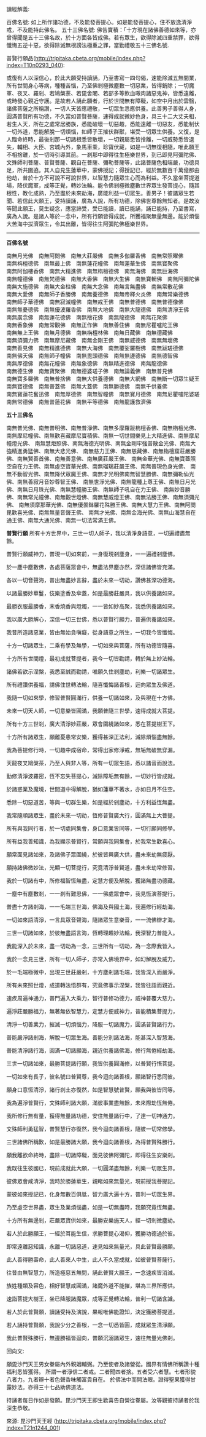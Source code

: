 
讀經解義:

百佛名號: 如上所作諸功德，不及能發菩提心。如是能發菩提心，住不放逸清淨戒，不及能持此佛名。
五十三佛名號: 佛告寶積：「十方現在諸佛善德如來等，亦曾得聞是五十三佛名故，於十方面各皆成佛。若有眾生，欲得除滅四重禁罪，欲得懺悔五逆十惡，欲得除滅無根謗法極重之罪，當勤禮敬五十三佛名號.

普賢行願品(http://tripitaka.cbeta.org/mobile/index.php?index=T10n0293_040):

或復有人以深信心，於此大願受持讀誦，乃至書寫一四句偈，速能除滅五無間業，所有世間身心等病，種種苦惱，乃至佛剎極微塵數一切惡業，皆得銷除；一切魔軍、夜叉、羅剎、若鳩槃荼、若毘舍闍、若部多等飲血噉肉諸惡鬼神，皆悉遠離，或時發心親近守護。是故若人誦此願者，行於世間無有障礙，如空中月出於雲翳，諸佛菩薩之所稱讚，一切人天皆應禮敬，一切眾生悉應供養。此善男子善得人身，圓滿普賢所有功德，不久當如普賢菩薩，速得成就微妙色身，具三十二大丈夫相，若生人天，所在之處常居勝族，悉能破壞一切惡趣，悉能遠離一切惡友，悉能制伏一切外道，悉能解脫一切煩惱，如師子王摧伏群獸，堪受一切眾生供養。又復，是人臨命終時，最後剎那一切諸根悉皆散壞，一切親屬悉皆捨離，一切威勢悉皆退失，輔相、大臣、宮城內外，象馬車乘，珍寶伏藏，如是一切無復相隨，唯此願王不相捨離，於一切時引導其前。一剎那中即得往生極樂世界，到已即見阿彌陀佛、文殊師利菩薩、普賢菩薩、觀自在菩薩、彌勒菩薩等，此諸菩薩色相端嚴，功德具足，所共圍遶。其人自見生蓮華中，蒙佛授記；得授記已，經於無數百千萬億那由他劫，普於十方不可說不可說世界，以智慧力隨眾生心而為利益。不久當坐菩提道場，降伏魔軍，成等正覺，轉妙法輪。能令佛剎極微塵數世界眾生發菩提心，隨其根性，教化成熟，乃至盡於未來劫海，廣能利益一切眾生。善男子！彼諸眾生若聞、若信此大願王，受持讀誦，廣為人說，所有功德，除佛世尊餘無知者。是故汝等聞此願王，莫生疑念，應當諦受，受已能讀，讀已能誦，誦已能持，乃至書寫，廣為人說。是諸人等於一念中，所有行願皆得成就，所獲福聚無量無邊。能於煩惱大苦海中拔濟眾生，令其出離，皆得往生阿彌陀佛極樂世界。

<hr>

<b>百佛名號</b>
<pre>
南無月光佛　南無阿閦佛　南無大莊嚴佛　南無多伽羅香佛　南無常照曜佛　
南無栴檀德佛　南無最上佛　南無蓮花幢佛　南無蓮華生佛　南無寶聚佛　
南無阿伽樓香佛　南無大精進佛　南無栴檀德佛　南無海佛　南無巨海佛　
南無幢德佛　南無梵德佛　南無大香佛　南無大生佛　南無寶輞佛　南無阿彌陀佛　
南無大施德佛　南無大金柱佛　南無大念佛　南無言無盡佛　南無常散花佛　
南無大愛佛　南無師子香勝佛　南無養德佛　南無帝釋火炎佛　南無常樂德佛　
南無師子華德佛　南無寂滅幢佛　南無戒王佛　南無普德佛　南無普德像佛　
南無無憂德佛　南無優波羅香佛　南無大地佛　南無大龍德佛　南無清淨王佛　
南無廣念佛　南無蓮花德佛　南無捨花佛　南無龍德佛　南無花聚佛　
南無香象佛　南無常觀佛　南無正作佛　南無善住佛　南無尼瞿嚧陀王佛　
南無無上王佛　南無月德佛　南無栴檀林佛　南無日藏佛　南無德藏佛　
南無須彌力佛　南無摩尼藏佛　南無金剛王佛　南無威德佛　南無無壞佛　
南無善見佛　南無精進德佛　南無大海佛　南無覆娑羅樹佛　南無跋瑳德佛　
南無佛天佛　南無師子幢佛　南無毘頭德佛　南無無邊德佛　南無德智佛　
南無厚德佛　南無花幢佛　南無象德佛　南無精進德佛　南無龍德佛　
南無德生佛　南無寶聚佛　南無德婆瑳子佛　南無論義佛　南無普見佛　
南無寶多羅佛　南無普捨佛　南無大供養德佛　南無大網佛　南無斷一切眾生疑王佛　
南無寶德佛　南無普蓋佛　南無大蓋佛　南無勝德佛　南無千供養佛　
南無寶蓮花奮迅佛　南無厚德佛　南無智幢佛　南無寶月德佛　南無尼瞿嚧陀婆瑳王佛　
南無常德佛　南無普蓮花佛　南無平等德佛　南無龍護救濟佛
</pre>

<b>五十三佛名</b>

南無普光佛、南無普明佛、南無普淨佛、南無多摩羅跋栴檀香佛、南無栴檀光佛、
南無摩尼幢佛、南無歡喜藏摩尼寶積佛、南無一切世間樂見上大精進佛、南無摩尼幢燈光佛、
南無慧炬照佛、南無海德光明佛、南無金剛牢強普散金光佛、南無大強精進勇猛佛、南無大悲光佛、
南無慈力王佛、南無慈藏佛、南無栴檀窟莊嚴勝佛、南無賢善首佛、南無善意佛、南無廣莊嚴王佛、
南無金華光佛、南無寶蓋照空自在力王佛、南無虛空寶華光佛、南無瑠璃莊嚴王佛、南無普現色身光佛、
南無不動智光佛、南無降伏眾魔王佛、南無才光明佛南無智慧勝佛、南無彌勒仙光佛、南無善寂月音妙尊智王佛、
南無世淨光佛、南無龍種上尊王佛、南無日月光佛、南無日月珠光佛、南無慧幢勝王佛、南無師子吼自在力王佛、
南無妙音勝佛、南無常光幢佛、南無觀世燈佛、南無慧威燈王佛、南無法勝王佛、南無須彌光佛、
南無須摩那華光佛、南無優曇鉢羅花殊勝王佛、南無大慧力王佛、南無阿閦毘歡喜光佛、南無無量音聲王佛、
南無才光佛、南無金海光佛、南無山海慧自在通王佛、南無大通光佛、南無一切法常滿王佛。

<b>普賢行願</b>
所有十方世界中，三世一切人師子，我以清淨身語意，一切遍禮盡無餘。

普賢行願威神力，普現一切如來前，一身復現剎塵身，一一遍禮剎塵佛。

於一塵中塵數佛，各處菩薩眾會中，無盡法界塵亦然，深信諸佛皆充滿。

各以一切音聲海，普出無盡妙言辭，盡於未來一切劫，讚佛甚深功德海。

以諸最勝妙華鬘，伎樂塗香及傘蓋，如是最勝莊嚴具，我以供養諸如來。

最勝衣服最勝香，末香燒香與燈燭，一一皆如妙高聚，我悉供養諸如來。

我以廣大勝解心，深信一切三世佛，悉以普賢行願力，普遍供養諸如來。

我昔所造諸惡業，皆由無始貪嗔癡，從身語意之所生，一切我今皆懺悔。

十方一切諸眾生，二乘有學及無學，一切如來與菩薩，所有功德皆隨喜。

十方所有世間燈，最初成就菩提者，我今一切皆勸請，轉於無上妙法輪。

諸佛若欲示涅槃，我悉至誠而勸請，唯願久住剎塵劫，利樂一切諸眾生。

所有禮讚供養福，請佛住世轉法輪，隨喜懺悔諸善根，迴向眾生及佛道。

我隨一切如來學，修習普賢圓滿行，供養一切諸如來，及與現在十方佛。

未來一切天人師，一切意樂皆圓滿，我願普隨三世學，速得成就大菩提。

所有十方三世剎，廣大清淨妙莊嚴，眾會圍繞諸如來，悉在菩提樹王下。

十方所有諸眾生，願離憂患常安樂，獲得甚深正法利，滅除煩惱盡無餘。

我為菩提修行時，一切趣中成宿命，常得出家修淨戒，無垢無破無穿漏。

天龍夜叉鳩槃茶，乃至人與非人等，所有一切眾生語，悉以諸音而說法。

勤修清淨波羅密，恆不忘失菩提心，滅除障垢無有餘，一切妙行皆成就。

於諸惑業及魔境，世間道中得解脫，猶如蓮華不著水，亦如日月不住空。

悉除一切惡道苦，等與一切群生樂，如是經於剎塵劫，十方利益恆無盡。

我常隨順諸眾生，盡於未來一切劫，恆修普賢廣大行，圓滿無上大菩提。

所有與我同行者，於一切處同集會，身口意業皆同等，一切行願同修學。

所有益我善知識，為我顯示普賢行，常願與我同集會，於我常生歡喜心。

願常面見諸如來，及諸佛子眾圍繞，於彼皆興廣大供，盡未來劫無疲厭。

願持諸佛微妙法，光顯一切菩提行，究竟清淨普賢道，盡未來劫常修習。

我於一切諸有中，所修福智恆無盡，定慧方便及解脫，獲諸無盡功德藏。

一塵中有塵數剎，一一剎有難思佛，一一佛處眾會中，我見恆演菩提行。

普盡十方諸剎海，一一毛端三世海，佛海及與國土海，我遍修行經劫海。

一切如來語清淨，一言具眾音聲海，隨諸眾生意樂音，一一流佛辯才海。

三世一切諸如來，於彼無盡語言海，恆轉理趣妙法輪，我深智力普能入。

我能深入於未來，盡一切劫為一念，三世所有一切劫，為一念際我皆入。

我於一念見三世，所有一切人師子，亦常入佛境界中，如幻解脫及威力。

於一毛端極微中，出現三世莊嚴剎，十方塵剎諸毛端，我皆深入而嚴淨。

所有未來照世燈，成道轉法悟群有，究竟佛事示涅槃，我皆往詣而親近。

速疾周遍神通力，普門遍入大乘力，智行普修功德力，威神普覆大慈力。

遍淨莊嚴勝福力，無著無依智慧力，定慧方便威神力，普能積集菩提力，

清淨一切善業力，摧滅一切煩惱力，降服一切諸魔力，圓滿普賢諸行力。

普能嚴淨諸剎海，解脫一切眾生海。善能分別諸法海，能甚深入智慧海。

普能清淨諸行海，圓滿一切諸願海，親近供養諸佛海，修行無倦經劫海。

三世一切諸如來，最勝菩提諸行願，我皆供養圓滿修，以普賢行悟菩提。

一切如來有長子，彼名號曰普賢尊，我今迴向諸善根，願諸智行悉同彼。

願身口意恆清淨，諸行剎土亦復然，如是智慧號普賢，願我與彼皆同等。

我為遍淨普賢行，文殊師利諸大願，滿彼事業盡無餘，未來際劫恆無倦。

我所修行無有量，獲得無量諸功德，安住無量諸行中，了達一切神通力。

文殊師利勇猛智，普賢慧行亦復然，我今迴向諸善根，隨彼一切常修學。

三世諸佛所稱歎，如是最勝諸大願，我今迴向諸善根，為得普賢殊勝行。

願我離欲命終時，盡除一切諸障礙，面見彼佛阿彌陀，即得往生安樂剎。

我既往生彼國已，現前成就此大願，一切圓滿盡無餘，利樂一切眾生界。

彼佛眾會咸清淨，我時於勝蓮華生，親睹如來無量光，現前授我菩提記。

蒙彼如來授記已，化身無數百俱胝，智力廣大遍十方，普利一切眾生界。

乃至虛空世界盡，眾生及業煩惱盡，如是一切無盡時，我願究竟恆無盡。

十方所有無邊剎，莊嚴眾寶供如來，最勝安樂施天人，經一切剎微塵劫。

若人於此勝願王，一經於耳能生信，求勝菩提心渴仰，獲勝功德過於彼。

即常遠離惡知識，永離一切諸惡道，速見如來無量光，具此普賢最勝願。

此人善得勝壽命，此人善來人中生，此人不久當成就，如彼普賢菩薩行。

往昔由無智慧力，所造極惡五無間，誦此普賢大願王，一念速疾皆消滅。

族姓種類及容色，相好智慧咸圓滿，諸魔外道不能摧，堪為三界所應供。

速詣菩提大樹王，坐已降服諸魔眾，成等正覺轉法輪，普利一切諸含識。

若人於此普賢願，讀誦受持及演說，果報唯佛能證知，決定獲勝菩提道。

若人誦持普賢願，我說少分之善根，一念一切悉皆圓，成就眾生清淨願。

我此普賢殊勝行，無邊勝福皆迴向，普願沉溺諸眾生，速往無量光佛剎。


回向文:


願毘沙門天王男女眷屬內外親姻輔弼。乃至使者及諸營從。國界有情佛所稱讚十種福利悉皆獲得。 所謂一者淨信二者戒。二者聞四者捨。五者受六者慧。七者形貌八者力。九者辯十者色聲香味觸富貴自在。 於佛法中而開法眼。證得聖果獲得甘露妙法。亦得三十七品助佛道法。

持誦者每日作如是發願。毘沙門天王即生歡喜告自營從眷屬。汝等觀彼持誦者於我深生恭敬。

來源: 毘沙門天王經 (http://tripitaka.cbeta.org/mobile/index.php?index=T21n1244_001)

